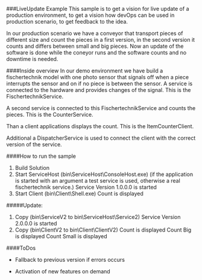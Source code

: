 ###LiveUpdate Example
This sample is to get a vision for live update of a production environment,
to get a vision how devOps can be used in production scenario,
to get feedback to the idea.

In our production scenario we have a conveyor that transport pieces of different size and count the
pieces in a first version, in the second version it counts and differs between small and big pieces.
Now an update of the software is done while the coneyor runs and the software counts and no downtime is needed.

####Inside overview
In our demo environment we have build a fischertechnik model with one photo sensor that signals off
 when a piece interrupts the sensor and on if no piece is between the sensor. A service is connected to 
the hardware and provides changes of the signal. This is the FischertechnikService. 

A second service is connected to this FischertechnikService and counts the pieces. This is the CounterService.

Than a client applications displays the count. This is the ItemCounterClient.

Additional a DispatcherService is used to connect the client with the correct version of the service.


####How to run the sample
1. Build Solution
2. Start ServiceHost (bin\ServiceHost\ConsoleHost.exe)
    (if the application is started with an argument a test service is used, otherwise a real fischertechnik service.)
	Service Version 1.0.0.0 is started
3. Start Client (bin\Client\Shell.exe)
	Count is displayed

#####Update:
1. Copy (bin\ServiceV2 to bin\ServiceHost\Service2)
	Service Version 2.0.0.0 is started
2. Copy (bin\ClientV2 to bin\Client\ClientV2)
	Count is displayed
	Count Big is displayed
	Count Small is displayed 

####ToDos
* Fallback to previous version if errors occurs

* Activation of new features on demand 
